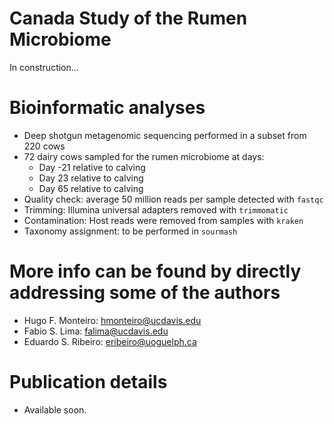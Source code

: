 # Canada Study of the Rumen Microbiome

In construction...

# Bioinformatic analyses

- Deep shotgun metagenomic sequencing performed in a subset from 220 cows
- 72 dairy cows sampled for the rumen microbiome at days:
  - Day -21 relative to calving
  - Day 23 relative to calving
  - Day 65 relative to calving
- Quality check: average 50 million reads per sample detected with `fastqc`
- Trimming: Illumina universal adapters removed with `trimmomatic`
- Contamination: Host reads were removed from samples with `kraken`
- Taxonomy assignment: to be performed in `sourmash`

# More info can be found by directly addressing some of the authors

- Hugo F. Monteiro: hmonteiro@ucdavis.edu
- Fabio S. Lima: falima@ucdavis.edu
- Eduardo S. Ribeiro: eribeiro@uoguelph.ca

# Publication details

- Available soon.
